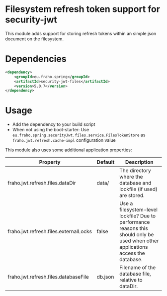 # Filesystem refresh token support for security-jwt

This module adds support for storing refresh tokens within an simple json document on the filesystem.

# Dependencies
```xml
<dependency>
    <groupId>eu.fraho.spring</groupId>
    <artifactId>security-jwt-files</artifactId>
    <version>5.0.7</version>
</dependency>
```

# Usage
* Add the dependency to your build script
* When not using the boot-starter: Use ```eu.fraho.spring.securityJwt.files.service.FilesTokenStore``` as ```fraho.jwt.refresh.cache-impl``` configuration value

This module also uses some additional application properties:

| Property                              | Default | Description                                                                                                                       |
|---------------------------------------|---------|-----------------------------------------------------------------------------------------------------------------------------------|
| fraho.jwt.refresh.files.dataDir       | data/   | The directory where the database and lockfile (if used) are stored.                                                               |
| fraho.jwt.refresh.files.externalLocks | false   | Use a filesystem-level lockfile? Due to performance reasons this should only be used when other applications access the database. |
| fraho.jwt.refresh.files.databaseFile  | db.json | Filename of the database file, relative to dataDir.                                                                               |
